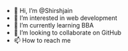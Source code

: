 - 👋 Hi, I’m @Shirshjain
- 👀 I’m interested in web development
- 🌱 I’m currently learning BBA
- 💞️ I’m looking to collaborate on GitHub
- 📫 How to reach me 

<!---
Shirshjain/Shirshjain is a ✨ special ✨ repository because its `README.md` (this file) appears on your GitHub profile.
You can click the Preview link to take a look at your changes.
--->
